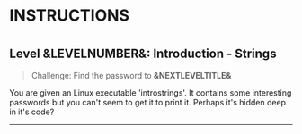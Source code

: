 # INSTRUCTIONS
#
## Level &LEVELNUMBER&: Introduction - Strings

> Challenge: Find the password to **&NEXTLEVELTITLE&**

You are given an Linux executable 'introstrings'. It contains some interesting
passwords but you can't seem to get it to print it. Perhaps it's hidden deep in
it's code?

---
